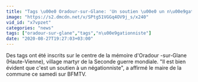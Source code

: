 ```yaml
---
title: "Tags \u00e0 Oradour-sur-Glane: 'Un soutien \u00e0 un n\u00e9gationniste' selon le maire"
image: "https://s2.dmcdn.net/v/SPtg51VGGq4OV9j_s/x240"
vid_id: "x7vpzet"
categories: "news"
tags: ["oradour-sur-glane","tags","n\u00e9gationniste"]
date: "2020-08-27T19:27:03+03:00"
---
```

Des tags ont été inscrits sur le centre de la mémoire d'Oradour -sur-Glane (Haute-Vienne), village martyr de la Seconde guerre mondiale. &quot;Il est bien évident que c'est un soutien à un négationniste&quot;, a affirmé le maire de la commune ce samedi sur BFMTV.
